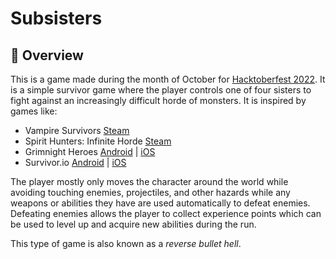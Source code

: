 # Subsisters

## 🚀 Overview

This is a game made during the month of October for [Hacktoberfest 2022](https://hacktoberfest.com). It is a simple survivor game where the player controls one of four sisters to fight against an increasingly difficult horde of monsters. It is inspired by games like:

- Vampire Survivors [Steam](https://store.steampowered.com/app/1794680/Vampire_Survivors/)
- Spirit Hunters: Infinite Horde [Steam](https://store.steampowered.com/app/1914580/Spirit_Hunters_Infinite_Horde/)
- Grimnight Heroes [Android](https://play.google.com/store/apps/details?id=com.GoldHelmGames.grimnightheroes&hl=en_US&gl=US) | [iOS](https://apps.apple.com/us/app/grimnight-heroes-survivors/id1622309988)
- Survivor.io [Android](https://play.google.com/store/apps/details?id=com.dxx.firenow&hl=en_US&gl=US) | [iOS](https://apps.apple.com/us/app/survivor-io/id1528941310)


The player mostly only moves the character around the world while avoiding touching enemies, projectiles, and other hazards while any weapons or abilities they have are used automatically to defeat enemies. Defeating enemies allows the player to collect experience points which can be used to level up and acquire new abilities during the run.

This type of game is also known as a _reverse bullet hell_.

